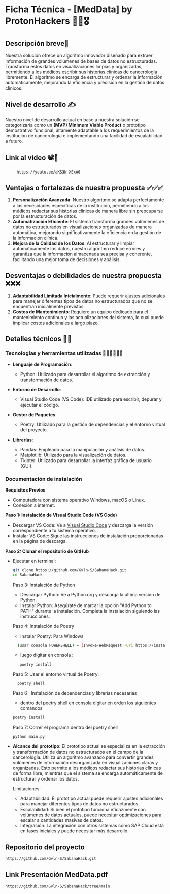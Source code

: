 # Ficha Técnica - [MedData] by ProtonHackers 🧑‍💻🎖️

## Descripción breve📕
Nuestra solución ofrece un algoritmo innovador diseñado para extraer información de grandes volúmenes de bases de datos no estructuradas. Transforma estos datos en visualizaciones limpias y organizadas, permitiendo a los médicos escribir sus historias clínicas de cancerología libremente. El algoritmo se encarga de estructurar y ordenar la información automáticamente, mejorando la eficiencia y precisión en la gestión de datos clínicos.

## Nivel de desarrollo ✍️
Nuestro nivel de desarrollo actual en base a nuestra solución se categorizaría como un **(MVP) Minimum Viable Product** o prototipo demostrativo funcional, altamente adaptable a los requerimientos de la institución de cancerología e implementando una facilidad de escalabilidad a futuro.

## Link al video 📽️📼
```bash
     https://youtu.be/aKS3N-XExA0
   ```

## Ventajas o fortalezas de nuestra propuesta ✅✅✅
1. **Personalización Avanzada**: Nuestro algoritmo se adapta perfectamente a las necesidades específicas de la institución, permitiendo a los médicos redactar sus historias clínicas de manera libre sin preocuparse por la estructuración de datos.
2. **Automatización Eficiente**: El sistema transforma grandes volúmenes de datos no estructurados en visualizaciones organizadas de manera automática, mejorando significativamente la eficiencia en la gestión de la información clínica.
3. **Mejora de la Calidad de los Datos**: Al estructurar y limpiar automáticamente los datos, nuestro algoritmo reduce errores y garantiza que la información almacenada sea precisa y coherente, facilitando una mejor toma de decisiones y análisis.

## Desventajas o debilidades de nuestra propuesta ❌❌❌
1. **Adaptabilidad Limitada Inicialmente**: Puede requerir ajustes adicionales para manejar diferentes tipos de datos no estructurados que no se encuentran inicialmente previstos.
2. **Costos de Mantenimiento**: Requiere un equipo dedicado para el mantenimiento continuo y las actualizaciones del sistema, lo cual puede implicar costos adicionales a largo plazo.

## Detalles técnicos 🎯🎯

### Tecnologías y herramientas utilizadas 🧩🧩🧩🎲🎲🎲
- **Lenguaje de Programación**:
  - Python: Utilizado para desarrollar el algoritmo de extracción y transformación de datos.

- **Entorno de Desarrollo**: 
  - Visual Studio Code (VS Code): IDE utilizado para escribir, depurar y ejecutar el código.

- **Gestor de Paquetes**:
  - Poetry: Utilizado para la gestión de dependencias y el entorno virtual del proyecto.

- **Librerías**:
  - Pandas: Empleado para la manipulación y análisis de datos.
  - Matplotlib: Utilizado para la visualización de datos.
  - Tkinter: Utilizado para desarrollar la interfaz gráfica de usuario (GUI).

### Documentación de instalación
**Requisitos Previos**
- Computadora con sistema operativo Windows, macOS o Linux.
- Conexión a internet.

**Paso 1: Instalación de Visual Studio Code (VS Code)**
- Descargar VS Code: Ve a [Visual Studio Code](https://code.visualstudio.com/) y descarga la versión correspondiente a tu sistema operativo.
- Instalar VS Code: Sigue las instrucciones de instalación proporcionadas en la página de descarga.

**Paso 2: Clonar el repositorio de GitHub**
- Ejecutar en terminal:
  ```bash
  git clone https://github.com/Gvln-S/SabanaHack.git
  cd SabanaHack
  ```

  Paso 3: Instalación de Python
    * Descargar Python: Ve a Python.org y descarga la última versión de Python.
    * Instalar Python: Asegúrate de marcar la opción "Add Python to PATH" durante la instalación. Completa la instalación siguiendo las instrucciones.

  Paso 4: Instalación de Poetry
    * Instalar Poetry: Para Windows
  ```bash
    (usar consola POWERSHELL) = (Invoke-WebRequest -Uri https://install.python-poetry.org | python -)
   ```
    * luego digitar en consola :
   ```bash
      poetry install
   ```

  Paso 5: Usar el entorno virtual de Poetry:
  ```bash
    poetry shell
  ```

  Paso 6 : Instalación de dependencias y librerias necesarias

  * dentro del poetry shell en consola digitar en orden los siguientes comandos
  ```bash
  poetry install
  ```
  Paso 7: Correr el programa dentro del poetry shell
   ```bash
  python main.py
   ```

- **Alcance del prototipo**:
  El prototipo actual se especializa en la extracción y transformación de datos no estructurados en el campo de la cancerología. 
  Utiliza un algoritmo avanzado para convertir grandes volúmenes de información desorganizada en visualizaciones claras y organizadas.
  Esto permite a los médicos redactar sus historias clínicas de forma libre, mientras que el sistema se encarga automáticamente de estructurar y ordenar los datos.

  Limitaciones:
   - Adaptabilidad: El prototipo actual puede requerir ajustes adicionales para manejar diferentes tipos de datos no estructurados.
   - Escalabilidad: Si bien el prototipo funciona eficazmente con volúmenes de datos actuales, puede necesitar optimizaciones para escalar a cantidades masivas de datos.
   - Integración: La integración con otros sistemas como SAP Cloud está en fases iniciales y puede necesitar más desarrollo.



## Repositorio del proyecto
```bash
https://github.com/Gvln-S/SabanaHack.git
```
## Link Presentación MedData.pdf
 ```bash
https://github.com/Gvln-S/SabanaHack/tree/main
 ```
